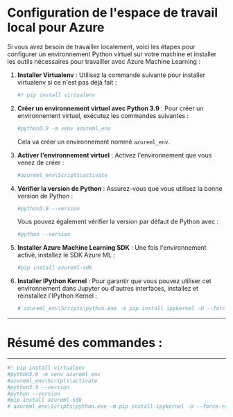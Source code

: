 # Configuration de l'espace de travail local pour Azure

Si vous avez besoin de travailler localement, voici les étapes pour configurer un environnement Python virtuel sur votre machine et installer les outils nécessaires pour travailler avec Azure Machine Learning :

1. **Installer Virtualenv** :
   Utilisez la commande suivante pour installer virtualenv si ce n'est pas déjà fait :

   ```bash
   #! pip install virtualenv
   ```

2. **Créer un environnement virtuel avec Python 3.9** :
   Pour créer un environnement virtuel, exécutez les commandes suivantes :

   ```bash
   #python3.9 -m venv azureml_env
   ```

   Cela va créer un environnement nommé `azureml_env`.

3. **Activer l'environnement virtuel** :
   Activez l'environnement que vous venez de créer :

   ```bash
   #azureml_env\Scripts\activate
   ```

4. **Vérifier la version de Python** :
   Assurez-vous que vous utilisez la bonne version de Python :

   ```bash
   #python3.9 --version
   ```

   Vous pouvez également vérifier la version par défaut de Python avec :

   ```bash
   #python --version
   ```

5. **Installer Azure Machine Learning SDK** :
   Une fois l'environnement activé, installez le SDK Azure ML :

   ```bash
   #pip install azureml-sdk
   ```

6. **Installer IPython Kernel** :
   Pour garantir que vous pouvez utiliser cet environnement dans Jupyter ou d'autres interfaces, installez et réinstallez l'IPython Kernel :

   ```bash
   # azureml_env\Scripts\python.exe -m pip install ipykernel -U --force-reinstall
   ```

---------------------
# Résumé des commandes :
---------------------

```bash
#! pip install virtualenv
#python3.9 -m venv azureml_env
#azureml_env\Scripts\activate
#python3.9 --version
#python --version
#pip install azureml-sdk
# azureml_env\Scripts\python.exe -m pip install ipykernel -U --force-reinstall
```
